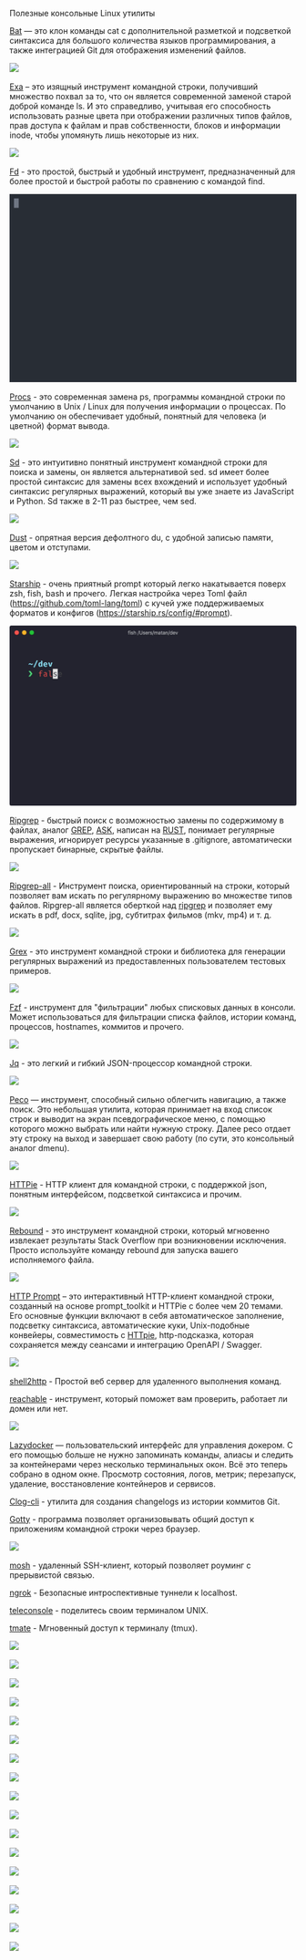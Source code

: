 Полезные консольные Linux утилиты

[Bat](https://github.com/sharkdp/bat) — это клон команды cat с дополнительной разметкой и подсветкой синтаксиса для большого количества языков программирования, а также интеграцией Git для отображения изменений файлов.

![](https://camo.githubusercontent.com/7b7c397acc5b91b4c4cf7756015185fe3c5f700f70d256a212de51294a0cf673/68747470733a2f2f696d6775722e636f6d2f724773646e44652e706e67)

[Exa](https://github.com/ogham/exa) – это изящный инструмент командной строки, получивший множество похвал за то, что он является современной заменой старой доброй команде ls. И это справедливо, учитывая его способность использовать разные цвета при отображении различных типов файлов, прав доступа к файлам и прав собственности, блоков и информации inode, чтобы упомянуть лишь некоторые из них.

![](https://github.com/ogham/exa/raw/master/screenshots.png)

[Fd](https://github.com/sharkdp/fd) - это простой, быстрый и удобный инструмент, предназначенный для более простой и быстрой работы по сравнению с командой find. 

![](https://github.com/sharkdp/fd/raw/master/doc/screencast.svg)

[Procs](https://github.com/dalance/procs) - это современная замена ps, программы командной строки по умолчанию в Unix / Linux для получения информации о процессах. По умолчанию он обеспечивает удобный, понятный для человека (и цветной) формат вывода.

![](https://user-images.githubusercontent.com/4331004/55446704-ab43a480-55fb-11e9-81dc-e3ac1a1e2507.png)

[Sd](https://github.com/chmln/sd) - это интуитивно понятный инструмент командной строки для поиска и замены, он является альтернативой sed. sd имеет более простой синтаксис для замены всех вхождений и использует удобный синтаксис регулярных выражений, который вы уже знаете из JavaScript и Python. Sd также в 2-11 раз быстрее, чем sed.

![](https://user-images.githubusercontent.com/200613/90223698-d6a0eb00-de0e-11ea-85e7-7bf590794ac0.png)

[Dust](https://github.com/bootandy/dust) - опрятная версия дефолтного du, c удобной записью памяти, цветом и отступами. 

![](https://github.com/bootandy/dust/raw/master/media/snap.png)

[Starship](https://starship.rs/guide/) - очень приятный prompt который легко накатывается поверх zsh, fish, bash и прочего. 
Легкая настройка через Toml файл (https://github.com/toml-lang/toml) с кучей уже поддерживаемых форматов и конфигов (https://starship.rs/config/#prompt). 

![](https://raw.githubusercontent.com/starship/starship/master/media/demo.gif)

[Ripgrep](https://github.com/BurntSushi/ripgrep) - быстрый поиск с возможностью замены по содержимому в файлах, аналог [GREP](https://www.gnu.org/savannah-checkouts/gnu/grep/), [ASK](https://beyondgrep.com/), написан на [RUST](https://www.rust-lang.org/), понимает регулярные выражения, игнорирует ресурсы указанные в .gitignore, автоматически пропускает бинарные, скрытые файлы.

![](https://res.cloudinary.com/practicaldev/image/fetch/s--zRcFJ8zW--/c_limit%2Cf_auto%2Cfl_progressive%2Cq_66%2Cw_880/https://www.santoshsrinivas.com/content/images/2017/09/demo-ripgrep.gif)

[Ripgrep-all](https://github.com/phiresky/ripgrep-all) - Инструмент поиска, ориентированный на строки, который позволяет вам искать по регулярному выражению во множестве типов файлов. Ripgrep-all является оберткой над [ripgrep](https://github.com/BurntSushi/ripgrep) и позволяет ему искать в pdf, docx, sqlite, jpg, субтитрах фильмов (mkv, mp4) и т. д.

![](https://github.com/phiresky/ripgrep-all/raw/master/doc/demodir.png)

[Grex](https://github.com/pemistahl/grex) - это инструмент командной строки и библиотека для генерации регулярных выражений из предоставленных пользователем тестовых примеров.

![](https://github.com/pemistahl/grex/raw/main/demo.gif)

[Fzf](https://github.com/junegunn/fzf) - инструмент для "фильтрации" любых списковых данных в консоли. 
Может использоваться для фильтрации списка файлов, истории команд, процессов, hostnames, коммитов и прочего.

![](https://res.cloudinary.com/practicaldev/image/fetch/s--v3bl4Az1--/c_limit%2Cf_auto%2Cfl_progressive%2Cq_auto%2Cw_880/https://cdn-media-1.freecodecamp.org/images/YrD36K2ENGCVEPlslYvMzSwTG1xTsZRiIlHS)

[Jq](https://github.com/stedolan/jq) - это легкий и гибкий JSON-процессор командной строки.

![](https://res.cloudinary.com/practicaldev/image/fetch/s--2GvyaJmF--/c_limit%2Cf_auto%2Cfl_progressive%2Cq_66%2Cw_880/https://raw.githubusercontent.com/rike422/kirinuki-cli/master/assets/sample.gif)

[Peco](https://github.com/peco/peco) — инструмент, способный сильно облегчить навигацию, а также поиск. Это небольшая утилита, которая принимает на вход список строк и выводит на экран псевдографическое меню, с помощью которого можно выбрать или найти нужную строку. Далее peco отдает эту строку на выход и завершает свою работу (по сути, это консольный аналог dmenu).

![](https://camo.githubusercontent.com/00ac9dd8fa29725a926bc8eef15f0108ecd5c9f3b355e2a921df4deaa4b16628/687474703a2f2f7065636f2e6769746875622e696f2f696d616765732f7065636f2d64656d6f2d72616e67652d6d6f64652e676966)

[HTTPie](https://github.com/httpie/httpie)  - HTTP клиент для командной строки, с поддержкой json, понятным интерфейсом, подсветкой синтаксиса и прочим.

![](https://res.cloudinary.com/practicaldev/image/fetch/s--DHOT_1Db--/c_limit%2Cf_auto%2Cfl_progressive%2Cq_66%2Cw_880/https://httpie.io/static/img/httpie.gif%3Fv%3D70bc5a5b7fdf2b4982ed18b364c32b11)

[Rebound](https://github.com/shobrook/rebound) - это инструмент командной строки, который мгновенно извлекает результаты Stack Overflow при возникновении исключения. Просто используйте команду rebound для запуска вашего исполняемого файла.

![](https://github.com/shobrook/rebound/raw/master/docs/demo.gif)

[HTTP Prompt](https://github.com/httpie/http-prompt) – это интерактивный HTTP-клиент командной строки, созданный на основе prompt_toolkit и HTTPie с более чем 20 темами. Его основные функции включают в себя автоматическое заполнение, подсветку синтаксиса, автоматические куки, Unix-подобные конвейеры, совместимость с [HTTpie](https://github.com/httpie/httpie), http-подсказка, которая  сохраняется между сеансами и интеграцию OpenAPI / Swagger.

![](https://camo.githubusercontent.com/b526c6f37cbae7a3d44526a195d68fa3e524e691ac40ae9c004e69485c8c14c0/68747470733a2f2f61736369696e656d612e6f72672f612f39363631332e706e67)



[shell2http](https://github.com/msoap/shell2http) - Простой веб сервер для удаленного выполнения команд.

[reachable](https://github.com/italolelis/reachable) - инструмент, который поможет вам проверить, работает ли домен или нет.

![](https://camo.githubusercontent.com/900e0b9b4af73c486b035b0e821a9f59fcd4a17ee2597cb11dc2cf816132525c/68747470733a2f2f61736369696e656d612e6f72672f612f4c4a536f6f5661686f696f707039567836544854456e776e502e706e67)

[Lazydocker](https://github.com/jesseduffield/lazydocker) — пользовательский интерфейс для управления докером. С его помощью больше не нужно запоминать команды, алиасы и следить за контейнерами через несколько терминальных окон. Всё это теперь собрано в одном окне. Просмотр состояния, логов, метрик; перезапуск, удаление, восстановление контейнеров и сервисов.

[Clog-cli](https://github.com/clog-tool/clog-cli) - утилита для создания changelogs из истории коммитов Git.

[Gotty](https://github.com/yudai/gotty) - программа позволяет организовывать общий доступ к приложениям командной строки через браузер. 

![](https://raw.githubusercontent.com/yudai/gotty/master/screenshot.gif)

[mosh](https://mosh.org/) - удаленный SSH-клиент, который позволяет роуминг с прерывистой связью.

[ngrok](https://ngrok.com/) - Безопасные интроспективные туннели к localhost.

[teleconsole](https://www.teleconsole.com/) - поделитесь своим терминалом UNIX.

[tmate](https://tmate.io/) - Мгновенный доступ к терминалу (tmux).



![](https://habrastorage.org/webt/en/f2/wp/enf2wpflcl_auokns8w7xsplkuk.png)

![](https://habrastorage.org/webt/iq/nn/oq/iqnnoqvkfevizecfmw_btjy-gxg.png)

![](https://habrastorage.org/webt/qn/7n/it/qn7nit1xrmvz0b_pjnqql-_6zaq.gif)

![](https://habrastorage.org/webt/rk/k_/wl/rkk_wltuhvuvjlti0ncsf1cimdu.png)

![](https://habrastorage.org/webt/a9/zf/2t/a9zf2tdwle1sstmiarfvjtbriiu.gif)

![](https://habrastorage.org/webt/sh/yz/-u/shyz-ujjbgphyu_mwxjduqu3kie.gif)

![](https://habrastorage.org/webt/gh/yy/dd/ghyyddxgzr2e8tm51lmmy1ej6zo.gif)

![](https://habrastorage.org/webt/i9/wi/cr/i9wicraqqlvweua03weu3_nw2qw.png)

![](https://habrastorage.org/webt/xk/tc/zq/xktczqnxh4vioixvfjb4g4-2rm8.png)

![](https://habrastorage.org/webt/6z/rm/ta/6zrmtap1fpbibmiia7dswqzjbka.gif)

![](https://habrastorage.org/webt/-3/-n/df/-3-ndfcdqc6sjta-lonay3ymb24.gif)

![](https://habrastorage.org/webt/bf/be/ou/bfbeouampveoiioy4eqcn3fxx80.gif)

![](https://habrastorage.org/webt/5z/vi/yn/5zviynxccn58ruxjqvy5vsqtfey.gif)

![](https://habrastorage.org/webt/q7/8y/0_/q78y0_x3luaubqln0wnbkuq3bas.png)

![](https://habrastorage.org/webt/fc/6g/wv/fc6gwvvmugi8ijog-6clasijtpm.gif)

![](https://habrastorage.org/webt/zr/va/po/zrvapo_o1na0t8anwwfgm9q5gyu.png)

![](https://habrastorage.org/webt/yz/ki/1i/yzki1im8mvuaish4b7wnwmjd02y.png)
